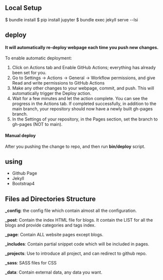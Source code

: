 ## Local Setup 

$ bundle install
$ pip install jupyter
$ bundle exec jekyll serve --lsi


## deploy

#### It will automatically re-deploy webpage each time you push new changes.

To enable automatic deployment:
1. Click on Actions tab and Enable GitHub Actions;  everything has already been set for you.
2. Go to Settings -> Actions -> General -> Workflow permissions, and give Read and write permissions to GitHub Actions
3. Make any other changes to your webpage, commit, and push. This will automatically trigger the Deploy action.
4. Wait for a few minutes and let the action complete. You can see the progress in the Actions tab. If completed successfully, in addition to the main branch, your repository should now have a newly built gh-pages branch.
5. In the Settings of your repository, in the Pages section, set the branch to gh-pages (NOT to main).

#### Manual deploy

After you pushing the change to repo, and then run **bin/deploy** script.


## using 

- Github Page
- Jekyll 
- Bootstrap4


## Files ad Directories Structure

**_config**: the config file which contain almost all the configuration.

**_post**: Contain the index HTML file for blogs. It contain the LIST for all the blogs and provide categories and tags index.

**_page**: Contain ALL website pages except blogs.

**_includes**: Contain partial snippet code which will be included in pages.

**_projects**: Use to introduce all project, and can redirect to github repo.

**_sass**: SASS files for CSS

**_data**: Contain external data, any data you want. 




